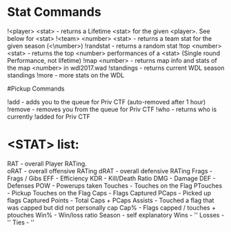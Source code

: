 # Stat Commands

!\<player> \<stat> - returns a Lifetime \<stat> for the given \<player>. See below for \<stat>
!\<team> \<number> \<stat> - returns a team stat for the given season (<\number>)
!randstat - returns a random stat
!top \<number> \<stat> - returns the top \<number> performances of a \<stat> (Single round Performance, not lifetime)
!map \<number> - returns map info and stats of the map \<number> in wdl2017.wad
!standings - returns current WDL season standings
!more - more stats on the WDL 	  

#Pickup Commands

!add - adds you to the queue for Priv CTF (auto-removed after 1 hour)
!remove - removes you from the queue for Priv CTF
!who - returns who is currently !added for Priv CTF

# \<STAT> list:
RAT - overall Player RATing.  
oRAT - overall offensive RATing
dRAT - overall defensive RATing
Frags - Frags / Gibs
EFF - Efficiency
KDR - Kill/Death Ratio
DMG - Damage
DEF - Defenses
POW - Powerups taken
Touches - Touches on the Flag
PTouches - Pickup Touches on the Flag
Caps - Flags Captured
PCaps - Picked up flags Captured
Points - Total Caps + PCaps
Assists - Touched a flag that was capped but did not personally cap
Cap% - Flags capped / touches + ptouches
Win% - Win/loss ratio
Season - self explanatory
Wins    -           ''
Losses   -          ''
Ties      -         ''
